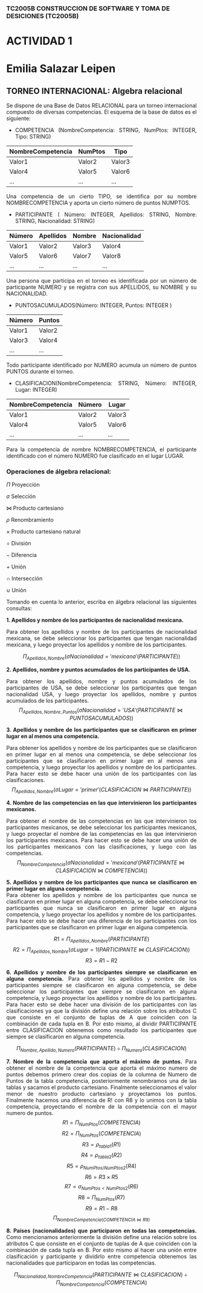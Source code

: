 ### TC2005B CONSTRUCCION DE SOFTWARE Y TOMA DE DESICIONES (TC2005B) 
 
# ACTIVIDAD 1 
# Emilia Salazar Leipen
## TORNEO INTERNACIONAL: Algebra relacional  
 
<div style="text-align: justify">
Se dispone de una Base de Datos RELACIONAL para un torneo internacional compuesto de diversas 
competencias. El esquema de la base de datos es el siguiente:  
 
- COMPETENCIA (NombreCompetencia: STRING, NumPtos: INTEGER, Tipo: STRING) 

| NombreCompetencia | NumPtos | Tipo      |
|------------------|---------|-----------|
| Valor1           | Valor2  | Valor3    |
| Valor4           | Valor5  | Valor6    |
| ...              | ...     | ...       |

 
Una competencia de un cierto TIPO, se identifica por su nombre NOMBRECOMPETENCIA y aporta un cierto 
número de puntos NUMPTOS. 
 
-  PARTICIPANTE (  Número: INTEGER, 
 Apellidos: STRING, Nombre: STRING, Nacionalidad: STRING) 

 | Número | Apellidos | Nombre | Nacionalidad |
|--------|-----------|--------|--------------|
| Valor1 | Valor2    | Valor3 | Valor4       |
| Valor5 | Valor6    | Valor7 | Valor8       |
| ...    | ...       | ...    | ...          |

 

 
Una persona que participa en el torneo es identificada por un número de participante NUMERO y se registra con sus 
APELLIDOS, su NOMBRE y su NACIONALIDAD.  
 
- PUNTOSACUMULADOS(Número: INTEGER, Puntos: INTEGER ) 

| Número | Puntos |
|--------|--------|
| Valor1 | Valor2 |
| Valor3 | Valor4 |
| ...    | ...    |

 
Todo participante identificado por NUMERO acumula un número de puntos PUNTOS durante el torneo.  
 
- CLASIFICACION(NombreCompetencia: STRING, Número: INTEGER, Lugar: INTEGER) 

| NombreCompetencia | Número | Lugar |
|-------------------|--------|-------|
| Valor1            | Valor2 | Valor3|
| Valor4            | Valor5 | Valor6|
| ...               | ...    | ...   |

 
Para la competencia de nombre NOMBRECOMPETENCIA, el participante identificado con el número NUMERO fue 
clasificado en el lugar LUGAR.  
 
### Operaciones de álgebra relacional:

$\Pi$ Proyección

$\sigma$ Selección

$\bowtie$ Producto cartesiano

$\rho$ Renombramiento

$\times$ Producto cartesiano natural

$\div$ División

$-$ Diferencia

$+$ Unión

$\cap$ Intersección

$\cup$ Unión



Tomando en cuenta lo anterior, escriba en álgebra relacional las siguientes consultas: 

**1. Apellidos y nombre de los participantes de nacionalidad mexicana.** 

Para obtener los apellidos y nombre de los participantes de nacionalidad mexicana, se debe seleccionar los participantes que tengan nacionalidad mexicana, y luego proyectar los apellidos y nombre de los participantes.

$$\Pi _{Apellidos, Nombre}(\sigma Nacionalidad = 'mexicana' (PARTICIPANTE))$$


 
**2. Apellidos, nombre y puntos acumulados de los participantes de USA.** 

Para obtener los apellidos, nombre y puntos acumulados de los participantes de USA, se debe seleccionar los participantes que tengan nacionalidad USA, y luego proyectar los apellidos, nombre y puntos acumulados de los participantes.
$$\Pi _{Apellidos, Nombre, Puntos}(\sigma Nacionalidad = 'USA' (PARTICIPANTE \bowtie PUNTOSACUMULADOS))$$
 
**3. Apellidos y nombre de los participantes que se clasificaron en primer lugar en al menos una 
competencia.**

Para obtener los apellidos y nombre de los participantes que se clasificaron en primer lugar en al menos una competencia, se debe seleccionar los participantes que se clasificaron en primer lugar en al menos una competencia, y luego proyectar los apellidos y nombre de los participantes. Para hacer esto se debe hacer una unión de los participantes con las clasificaciones.
$$\Pi _{Apellidos, Nombre}(\sigma Lugar = 'primer' (CLASIFICACION\bowtie PARTICIPANTE))$$
 
**4. Nombre de las competencias en las que intervinieron los participantes mexicanos.** 

Para obtener el nombre de las competencias en las que intervinieron los participantes mexicanos, se debe seleccionar los participantes mexicanos, y luego proyectar el nombre de las competencias en las que intervinieron los participantes mexicanos. Para hacer esto se debe hacer una unión de los participantes mexicanos con las clasificaciones, y luego con las competencias.
$$\Pi _{NombreCompetencia}(\sigma Nacionalidad = 'mexicana' (PARTICIPANTE\bowtie CLASIFICACION \bowtie COMPETENCIA))$$
 
 
**5. Apellidos y nombre de los participantes que nunca se clasificaron en primer lugar en alguna 
competencia.**  
Para obtener los apellidos y nombre de los participantes que nunca se clasificaron en primer lugar en alguna competencia, se debe seleccionar los participantes que nunca se clasificaron en primer lugar en alguna competencia, y luego proyectar los apellidos y nombre de los participantes. Para hacer esto se debe hacer una diferencia de los participantes con los participantes que se clasificaron en primer lugar en alguna competencia.

 $$R1=\Pi _{Apellidos, Nombre}(PARTICIPANTE)  $$
 $$R2=\Pi _{Apellidos, Nombre}(\sigma Lugar=1(PARTICIPANTE \bowtie CLASIFICACION))$$
 $$R3=R1-R2$$

**6. Apellidos y nombre de los participantes siempre se clasificaron en alguna competencia.**
Para obtener los apellidos y nombre de los participantes siempre se clasificaron en alguna competencia, se debe seleccionar los participantes que siempre se clasificaron en alguna competencia, y luego proyectar los apellidos y nombre de los participantes. Para hacer esto se debe hacer una división de los participantes con las clasificaciones ya que la división define una relación sobre los atributos C que consiste en el conjunto de tuplas de A que coinciden con la combinación de cada tupla en B. Por esto mismo, al dividir PARTICIPANTE entre CLASIFICACION obtenemos como resultado los participantes que siempre se clasificaron en alguna competencia.

$$\Pi _{Nombre, Apellido, Numero}(PARTICIPANTE) \div \Pi _{Numero}(CLASIFICACION)$$
 
**7. Nombre de la competencia que aporta el máximo de puntos.** 
Para obtener el nombre de la competencia que aporta el máximo numero de puntos debemos primero crear dos copias de la columna de Numero de Puntos de la tabla competencia, posteriormente renombramos una de las tablas y sacamos el producto cartesiano. Finalmente seleccionamos el valor menor de nuestro producto cartesiano y proyectamos los puntos. Finalmente hacemos una diferencia de R! con R8 y lo unimos con la tabla competencia, proyectando el nombre de la competencia con el mayor numero de puntos.
$$R1= \Pi _{NumPtos}(COMPETENCIA)$$
$$R2= \Pi _{NumPtos}(COMPETENCIA)$$
$$R3= \rho _{tabla1}(R1)$$
$$R4= \rho _{tabla2}(R2)$$
$$R5= \rho _{NumPtos/NumPtos2}(R4)$$
$$R6= R3 \times R5$$
$$R7=\sigma _{NumPtos\lt NumPtos2}(R6)$$
$$R8=\Pi _{NumPtos}(R7)$$
$$R9=R1-R8$$
$$\Pi _{NombreCompetencia(COMPETENCIA \bowtie R9)}$$

 
**8. Países (nacionalidades) que participaron en todas las competencias.** 
Como mencionamos anteriormente la división define una relación sobre los atributos C que consiste en el conjunto de tuplas de A que coinciden con la combinación de cada tupla en B. Por esto mismo al hacer una unión entre clasificación y participante y dividirlo entre competencia obtenemos las nacionalidades que participaron en todas las competencias.

$$\Pi _{Nacionalidad, NombreCompetencia}(PARTICIPANTE \bowtie CLASIFICACION) \div \Pi _{NombreCompetencia}(COMPETENCIA)$$


